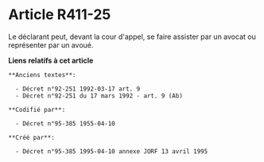 # Article R411-25

Le déclarant peut, devant la cour d'appel, se faire assister par un avocat ou représenter par un avoué.

**Liens relatifs à cet article**

	**Anciens textes**:

	  - Décret n°92-251 1992-03-17 art. 9
	  - Décret n°92-251 du 17 mars 1992 - art. 9 (Ab)

	**Codifié par**:

	  - Décret n°95-385 1955-04-10

	**Créé par**:

	  - Décret n°95-385 1995-04-10 annexe JORF 13 avril 1995
